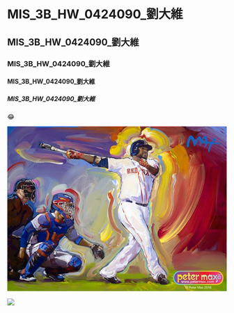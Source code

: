 # MIS_3B_HW_0424090_劉大維
## MIS_3B_HW_0424090_劉大維
### MIS_3B_HW_0424090_劉大維
#### MIS_3B_HW_0424090_劉大維
##### MIS_3B_HW_0424090_劉大維

:joy:

![](papi.jpg)

[![](https://img.youtube.com/vi/=GOXoC34bBMo/0.jpg)](https://www.youtube.com/watch?v=GOXoC34bBMo)
